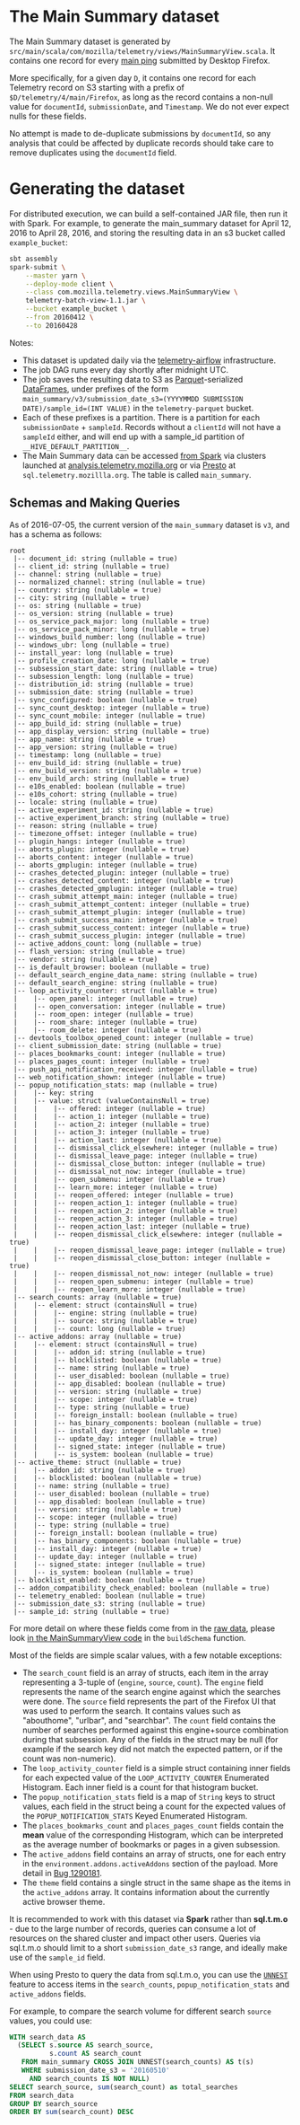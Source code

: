 The Main Summary dataset
========================

The Main Summary dataset is generated by `src/main/scala/com/mozilla/telemetry/views/MainSummaryView.scala`. It contains one record for every [main ping](https://gecko.readthedocs.io/en/latest/toolkit/components/telemetry/telemetry/data/main-ping.html) submitted by Desktop Firefox.

More specifically, for a given day `D`, it contains one record for each Telemetry record on S3 starting with a prefix of `$D/telemetry/4/main/Firefox`, as long as the record contains a non-null value for `documentId`, `submissionDate`, and `Timestamp`. We do not ever expect nulls for these fields.

No attempt is made to de-duplicate submissions by `documentId`, so any analysis that could be affected by duplicate records should take care to remove duplicates using the `documentId` field.

Generating the dataset
======================

For distributed execution, we can build a self-contained JAR file, then run it with Spark.
For example, to generate the main_summary dataset for April 12, 2016 to April 28, 2016,
and storing the resulting data in an s3 bucket called `example_bucket`:
```bash
sbt assembly
spark-submit \
    --master yarn \
    --deploy-mode client \
    --class com.mozilla.telemetry.views.MainSummaryView \
    telemetry-batch-view-1.1.jar \
    --bucket example_bucket \
    --from 20160412 \
    --to 20160428
```

Notes:

* This dataset is updated daily via the [telemetry-airflow](https://github.com/mozilla/telemetry-airflow) infrastructure.
* The job DAG runs every day shortly after midnight UTC.
* The job saves the resulting data to S3 as [Parquet](https://parquet.apache.org/)-serialized [DataFrames](https://spark.apache.org/docs/latest/api/java/org/apache/spark/sql/DataFrame.html), under prefixes of the form `main_summary/v3/submission_date_s3=(YYYYMMDD SUBMISSION DATE)/sample_id=(INT VALUE)` in the `telemetry-parquet` bucket.
* Each of these prefixes is a partition. There is a partition for each `submissionDate` + `sampleId`. Records without a `clientId` will not have a `sampleId` either, and will end up with a sample_id partition of `__HIVE_DEFAULT_PARTITION__`.
* The Main Summary data can be accessed [from Spark](https://gist.github.com/mreid-moz/518f7515aac54cd246635c333683ecce) via clusters launched at [analysis.telemetry.mozilla.org](https://analysis.telemetry.mozilla.org/) or via [Presto](https://prestodb.io/) at `sql.telemetry.mozillla.org`. The table is called `main_summary`.

Schemas and Making Queries
--------------------------

As of 2016-07-05, the current version of the `main_summary` dataset is `v3`, and has a schema as follows:
```
root
 |-- document_id: string (nullable = true)
 |-- client_id: string (nullable = true)
 |-- channel: string (nullable = true)
 |-- normalized_channel: string (nullable = true)
 |-- country: string (nullable = true)
 |-- city: string (nullable = true)
 |-- os: string (nullable = true)
 |-- os_version: string (nullable = true)
 |-- os_service_pack_major: long (nullable = true)
 |-- os_service_pack_minor: long (nullable = true)
 |-- windows_build_number: long (nullable = true)
 |-- windows_ubr: long (nullable = true)
 |-- install_year: long (nullable = true)
 |-- profile_creation_date: long (nullable = true)
 |-- subsession_start_date: string (nullable = true)
 |-- subsession_length: long (nullable = true)
 |-- distribution_id: string (nullable = true)
 |-- submission_date: string (nullable = true)
 |-- sync_configured: boolean (nullable = true)
 |-- sync_count_desktop: integer (nullable = true)
 |-- sync_count_mobile: integer (nullable = true)
 |-- app_build_id: string (nullable = true)
 |-- app_display_version: string (nullable = true)
 |-- app_name: string (nullable = true)
 |-- app_version: string (nullable = true)
 |-- timestamp: long (nullable = true)
 |-- env_build_id: string (nullable = true)
 |-- env_build_version: string (nullable = true)
 |-- env_build_arch: string (nullable = true)
 |-- e10s_enabled: boolean (nullable = true)
 |-- e10s_cohort: string (nullable = true)
 |-- locale: string (nullable = true)
 |-- active_experiment_id: string (nullable = true)
 |-- active_experiment_branch: string (nullable = true)
 |-- reason: string (nullable = true)
 |-- timezone_offset: integer (nullable = true)
 |-- plugin_hangs: integer (nullable = true)
 |-- aborts_plugin: integer (nullable = true)
 |-- aborts_content: integer (nullable = true)
 |-- aborts_gmplugin: integer (nullable = true)
 |-- crashes_detected_plugin: integer (nullable = true)
 |-- crashes_detected_content: integer (nullable = true)
 |-- crashes_detected_gmplugin: integer (nullable = true)
 |-- crash_submit_attempt_main: integer (nullable = true)
 |-- crash_submit_attempt_content: integer (nullable = true)
 |-- crash_submit_attempt_plugin: integer (nullable = true)
 |-- crash_submit_success_main: integer (nullable = true)
 |-- crash_submit_success_content: integer (nullable = true)
 |-- crash_submit_success_plugin: integer (nullable = true)
 |-- active_addons_count: long (nullable = true)
 |-- flash_version: string (nullable = true)
 |-- vendor: string (nullable = true)
 |-- is_default_browser: boolean (nullable = true)
 |-- default_search_engine_data_name: string (nullable = true)
 |-- default_search_engine: string (nullable = true)
 |-- loop_activity_counter: struct (nullable = true)
 |    |-- open_panel: integer (nullable = true)
 |    |-- open_conversation: integer (nullable = true)
 |    |-- room_open: integer (nullable = true)
 |    |-- room_share: integer (nullable = true)
 |    |-- room_delete: integer (nullable = true)
 |-- devtools_toolbox_opened_count: integer (nullable = true)
 |-- client_submission_date: string (nullable = true)
 |-- places_bookmarks_count: integer (nullable = true)
 |-- places_pages_count: integer (nullable = true)
 |-- push_api_notification_received: integer (nullable = true)
 |-- web_notification_shown: integer (nullable = true)
 |-- popup_notification_stats: map (nullable = true)
 |    |-- key: string
 |    |-- value: struct (valueContainsNull = true)
 |    |    |-- offered: integer (nullable = true)
 |    |    |-- action_1: integer (nullable = true)
 |    |    |-- action_2: integer (nullable = true)
 |    |    |-- action_3: integer (nullable = true)
 |    |    |-- action_last: integer (nullable = true)
 |    |    |-- dismissal_click_elsewhere: integer (nullable = true)
 |    |    |-- dismissal_leave_page: integer (nullable = true)
 |    |    |-- dismissal_close_button: integer (nullable = true)
 |    |    |-- dismissal_not_now: integer (nullable = true)
 |    |    |-- open_submenu: integer (nullable = true)
 |    |    |-- learn_more: integer (nullable = true)
 |    |    |-- reopen_offered: integer (nullable = true)
 |    |    |-- reopen_action_1: integer (nullable = true)
 |    |    |-- reopen_action_2: integer (nullable = true)
 |    |    |-- reopen_action_3: integer (nullable = true)
 |    |    |-- reopen_action_last: integer (nullable = true)
 |    |    |-- reopen_dismissal_click_elsewhere: integer (nullable = true)
 |    |    |-- reopen_dismissal_leave_page: integer (nullable = true)
 |    |    |-- reopen_dismissal_close_button: integer (nullable = true)
 |    |    |-- reopen_dismissal_not_now: integer (nullable = true)
 |    |    |-- reopen_open_submenu: integer (nullable = true)
 |    |    |-- reopen_learn_more: integer (nullable = true)
 |-- search_counts: array (nullable = true)
 |    |-- element: struct (containsNull = true)
 |    |    |-- engine: string (nullable = true)
 |    |    |-- source: string (nullable = true)
 |    |    |-- count: long (nullable = true)
 |-- active_addons: array (nullable = true)
 |    |-- element: struct (containsNull = true)
 |    |    |-- addon_id: string (nullable = true)
 |    |    |-- blocklisted: boolean (nullable = true)
 |    |    |-- name: string (nullable = true)
 |    |    |-- user_disabled: boolean (nullable = true)
 |    |    |-- app_disabled: boolean (nullable = true)
 |    |    |-- version: string (nullable = true)
 |    |    |-- scope: integer (nullable = true)
 |    |    |-- type: string (nullable = true)
 |    |    |-- foreign_install: boolean (nullable = true)
 |    |    |-- has_binary_components: boolean (nullable = true)
 |    |    |-- install_day: integer (nullable = true)
 |    |    |-- update_day: integer (nullable = true)
 |    |    |-- signed_state: integer (nullable = true)
 |    |    |-- is_system: boolean (nullable = true)
 |-- active_theme: struct (nullable = true)
 |    |-- addon_id: string (nullable = true)
 |    |-- blocklisted: boolean (nullable = true)
 |    |-- name: string (nullable = true)
 |    |-- user_disabled: boolean (nullable = true)
 |    |-- app_disabled: boolean (nullable = true)
 |    |-- version: string (nullable = true)
 |    |-- scope: integer (nullable = true)
 |    |-- type: string (nullable = true)
 |    |-- foreign_install: boolean (nullable = true)
 |    |-- has_binary_components: boolean (nullable = true)
 |    |-- install_day: integer (nullable = true)
 |    |-- update_day: integer (nullable = true)
 |    |-- signed_state: integer (nullable = true)
 |    |-- is_system: boolean (nullable = true)
 |-- blocklist_enabled: boolean (nullable = true)
 |-- addon_compatibility_check_enabled: boolean (nullable = true)
 |-- telemetry_enabled: boolean (nullable = true)
 |-- submission_date_s3: string (nullable = true)
 |-- sample_id: string (nullable = true)
```
For more detail on where these fields come from in the
[raw data](https://gecko.readthedocs.io/en/latest/toolkit/components/telemetry/telemetry/data/main-ping.html),
please look [in the MainSummaryView code](src/main/scala/views/MainSummaryView.scala)
in the `buildSchema` function.

Most of the fields are simple scalar values, with a few notable exceptions:

* The `search_count` field is an array of structs, each item in the array representing
  a 3-tuple of (`engine`, `source`, `count`). The `engine` field represents the name of
  the search engine against which the searches were done. The `source` field represents
  the part of the Firefox UI that was used to perform the search. It contains values
  such as "abouthome", "urlbar", and "searchbar". The `count` field contains the number
  of searches performed against this engine+source combination during that subsession.
  Any of the fields in the struct may be null (for example if the search key did not
  match the expected pattern, or if the count was non-numeric).
* The `loop_activity_counter` field is a simple struct containing inner fields for each
  expected value of the `LOOP_ACTIVITY_COUNTER` Enumerated Histogram. Each inner field
  is a count for that histogram bucket.
* The `popup_notification_stats` field is a map of `String` keys to struct values,
  each field in the struct being a count for the expected values of the
  `POPUP_NOTIFICATION_STATS` Keyed Enumerated Histogram.
* The `places_bookmarks_count` and `places_pages_count` fields contain the **mean**
  value of the corresponding Histogram, which can be interpreted as the average number
  of bookmarks or pages in a given subsession.
* The `active_addons` field contains an array of structs, one for each entry in
  the `environment.addons.activeAddons` section of the payload. More detail in
  [Bug 1290181](https://bugzilla.mozilla.org/show_bug.cgi?id=1290181).
* The `theme` field contains a single struct in the same shape as the items in the
  `active_addons` array. It contains information about the currently active browser
  theme.

It is recommended to work with this dataset via **Spark** rather than **sql.t.m.o** -
due to the large number of records, queries can consume a lot of resources on the
shared cluster and impact other users. Queries via sql.t.m.o should limit to a
short `submission_date_s3` range, and ideally make use of the `sample_id` field.

When using Presto to query the data from sql.t.m.o, you can use the
[`UNNEST`](https://prestodb.io/docs/current/sql/select.html#unnest) feature to
access items in the `search_counts`, `popup_notification_stats` and `active_addons` fields.

For example, to compare the search volume for different search `source` values, you could use:
```sql
WITH search_data AS
  (SELECT s.source AS search_source,
          s.count AS search_count
   FROM main_summary CROSS JOIN UNNEST(search_counts) AS t(s)
   WHERE submission_date_s3 = '20160510'
     AND search_counts IS NOT NULL)
SELECT search_source, sum(search_count) as total_searches
FROM search_data
GROUP BY search_source
ORDER BY sum(search_count) DESC
```
